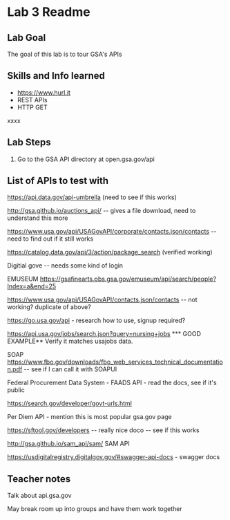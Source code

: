# Lab 3 Readme

## Lab Goal

The goal of this lab is to tour GSA's APIs

## Skills and Info learned

- https://www.hurl.it
- REST APIs
- HTTP GET

xxxx

## Lab Steps

1. Go to the GSA API directory at open.gsa.gov/api

## List of APIs to test with

https://api.data.gov/api-umbrella (need to see if this works)

http://gsa.github.io/auctions_api/ -- gives a file download, need to understand this more

https://www.usa.gov/api/USAGovAPI/corporate/contacts.json/contacts -- need to find out if it still works

https://catalog.data.gov/api/3/action/package_search (verified working)

Digitial gove -- needs some kind of login

EMUSEUM
https://gsafinearts.pbs.gsa.gov/emuseum/api/search/people?Index=a&end=25

 https://www.usa.gov/api/USAGovAPI/contacts.json/contacts -- not working? duplicate of above?
 
 https://go.usa.gov/api - research how to use, signup required?
 
 https://api.usa.gov/jobs/search.json?query=nursing+jobs *** GOOD EXAMPLE** Verify it matches usajobs data.

SOAP
https://www.fbo.gov/downloads/fbo_web_services_technical_documentation.pdf -- see if I can call it with SOAPUI


Federal Procurement Data System - FAADS API - read the docs, see if it's public

https://search.gov/developer/govt-urls.html

Per Diem API - mention this is most popular gsa.gov page


https://sftool.gov/developers -- really nice doco -- see if this works

http://gsa.github.io/sam_api/sam/ SAM API

https://usdigitalregistry.digitalgov.gov/#swagger-api-docs - swagger docs

## Teacher notes
Talk about api.gsa.gov

May break room up into groups and have them work together



	